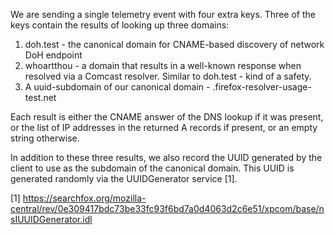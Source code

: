 We are sending a single telemetry event with four extra keys. Three of the keys contain the results of looking up three domains:
1. doh.test - the canonical domain for CNAME-based discovery of network DoH endpoint
2. whoartthou - a domain that results in a well-known response when resolved via a Comcast resolver. Similar to doh.test - kind of a safety.
3. A uuid-subdomain of our canonical domain - <uuid>.firefox-resolver-usage-test.net

Each result is either the CNAME answer of the DNS lookup if it was present, or the list of IP addresses in the returned A records if present, or an empty string otherwise.

In addition to these three results, we also record the UUID generated by the client to use as the subdomain of the canonical domain. This UUID is generated randomly via the UUIDGenerator service [1].


[1] https://searchfox.org/mozilla-central/rev/0e309417bdc73be33fc93f6bd7a0d4063d2c6e51/xpcom/base/nsIUUIDGenerator.idl
